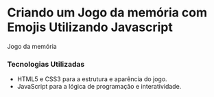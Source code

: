 # Criando um Jogo da memória com Emojis Utilizando Javascript
Jogo da memória

### Tecnologias Utilizadas

- HTML5 e CSS3 para a estrutura e aparência do jogo.
- JavaScript para a lógica de programação e interatividade.